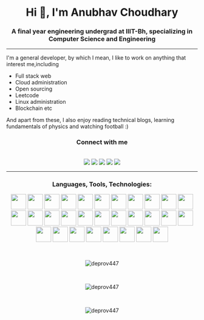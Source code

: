 <!-- Header-->

<h1 align="center">Hi 👋, I'm Anubhav Choudhary</h1>
<h3 align="center">A final year engineering undergrad at IIIT-Bh, specializing in Computer Science and Engineering</h3>

<!-- About me-->
<hr>
<p>
I'm a general developer, by which I mean, I like to work on anything that interest me,including 

- Full stack web
- Cloud administration
- Open sourcing
- Leetcode
- Linux administration
- Blockchain etc

And apart from these, I also enjoy reading technical blogs, learning fundamentals of physics and watching football :)

</p>

<h3 align="center">Connect with me</h3>

<p align="center">
<br>
<a href="mailto:deprov447@protonmail.com?"><img src="https://img.shields.io/badge/e‑mail-D14836.svg?style=for-the-badge&logo=GMail&logoColor=white"/></a>
<a href="https://www.linkedin.com/in/deprov447"><img src="https://img.shields.io/badge/LinkedIn-0077B5?style=for-the-badge&logo=linkedin&logoColor=white"/></a>
<a href="https://deprov447.github.io"><img src="https://img.shields.io/badge/Portfolio-111111.svg?style=for-the-badge"/></a>
<a href="#"><img src="https://img.shields.io/badge/%23irc-deprov447-blueviolet?style=for-the-badge&logo=appveyor"></a>
<a href="https://buymeacoffee.com/deprov447"><img src="https://img.shields.io/badge/Buy_Me_A_Coffee-FFDD00?style=for-the-badge&logo=buy-me-a-coffee&logoColor=black"></a>
  </p>

---

<!-- Languages and Tools-->

<h3 align="center">Languages, Tools, Technologies:</h3>
<p align="center"> 
            <img src="https://cdn.jsdelivr.net/gh/devicons/devicon/icons/bash/bash-original.svg" width="40px" height="40px"/>
            <img src="https://cdn.jsdelivr.net/gh/devicons/devicon/icons/bitbucket/bitbucket-original-wordmark.svg" width="40px" height="40px"/>
            <img src="https://cdn.jsdelivr.net/gh/devicons/devicon/icons/bootstrap/bootstrap-original.svg" width="40px" height="40px"/>
            <img src="https://cdn.jsdelivr.net/gh/devicons/devicon/icons/c/c-original.svg" width="40px" height="40px"/>
            <img src="https://cdn.jsdelivr.net/gh/devicons/devicon/icons/cplusplus/cplusplus-original.svg" width="40px" height="40px"/>
            <img src="https://cdn.jsdelivr.net/gh/devicons/devicon/icons/css3/css3-original.svg" width="40px" height="40px"/>
            <img src="https://cdn.jsdelivr.net/gh/devicons/devicon/icons/docker/docker-original.svg" width="40px" height="40px"/>
            <img src="https://cdn.jsdelivr.net/gh/devicons/devicon/icons/electron/electron-original.svg" width="40px" height="40px"/>
            <img src="https://cdn.jsdelivr.net/gh/devicons/devicon/icons/express/express-original.svg" width="40px" height="40px"/>
            <img src="https://cdn.jsdelivr.net/gh/devicons/devicon/icons/git/git-original.svg" width="40px" height="40px"/>
            <img src="https://cdn.jsdelivr.net/gh/devicons/devicon/icons/github/github-original.svg" width="40px" height="40px"/>
            <img src="https://cdn.jsdelivr.net/gh/devicons/devicon/icons/gitlab/gitlab-original.svg" width="40px" height="40px"/>
            <img src="https://cdn.jsdelivr.net/gh/devicons/devicon/icons/go/go-original.svg" width="40px" height="40px"/>
            <img src="https://cdn.jsdelivr.net/gh/devicons/devicon/icons/graphql/graphql-plain.svg" width="40px" height="40px"/>
            <img src="https://cdn.jsdelivr.net/gh/devicons/devicon/icons/heroku/heroku-original.svg" width="40px" height="40px"/>
            <img src="https://cdn.jsdelivr.net/gh/devicons/devicon/icons/html5/html5-original.svg" width="40px" height="40px"/>
            <img src="https://cdn.jsdelivr.net/gh/devicons/devicon/icons/hugo/hugo-original.svg" width="40px" height="40px"/>
            <img src="https://cdn.jsdelivr.net/gh/devicons/devicon/icons/javascript/javascript-original.svg" width="40px" height="40px"/>
            <img src="https://cdn.jsdelivr.net/gh/devicons/devicon/icons/jquery/jquery-original.svg" width="40px" height="40px"/>
            <img src="https://cdn.jsdelivr.net/gh/devicons/devicon/icons/linux/linux-original.svg" width="40px" height="40px"/>
            <img src="https://cdn.jsdelivr.net/gh/devicons/devicon/icons/markdown/markdown-original.svg" width="40px" height="40px"/>
            <img src="https://cdn.jsdelivr.net/gh/devicons/devicon/icons/mongodb/mongodb-plain-wordmark.svg" width="40px" height="40px"/>
            <img src="https://cdn.jsdelivr.net/gh/devicons/devicon/icons/nginx/nginx-original.svg" width="40px" height="40px"/>
            <img src="https://cdn.jsdelivr.net/gh/devicons/devicon/icons/nodejs/nodejs-original.svg" width="40px" height="40px"/>
            <img src="https://cdn.jsdelivr.net/gh/devicons/devicon/icons/npm/npm-original-wordmark.svg" width="40px" height="40px"/>
            <img src="https://cdn.jsdelivr.net/gh/devicons/devicon/icons/qt/qt-original.svg" width="40px" height="40px"/>
            <img src="https://cdn.jsdelivr.net/gh/devicons/devicon/icons/react/react-original-wordmark.svg" width="40px" height="40px"/>
            <img src="https://cdn.jsdelivr.net/gh/devicons/devicon/icons/ubuntu/ubuntu-plain-wordmark.svg" width="40px" height="40px"/>
            <img src="https://cdn.jsdelivr.net/gh/devicons/devicon/icons/vim/vim-original.svg" width="40px" height="40px"/>
            <img src="https://cdn.jsdelivr.net/gh/devicons/devicon/icons/vscode/vscode-original.svg" width="40px" height="40px"/>
</p>
<br>

<!-- Stats-->

<p align="center"><img src="https://github-readme-stats.vercel.app/api/top-langs?username=deprov447&show_icons=true&locale=en&layout=compact" alt="deprov447" /></p>
<br>
<p align="center"><img src="https://github-readme-stats.vercel.app/api?username=deprov447&show_icons=true&locale=en" alt="deprov447" /></p>
<br>
<p align="center"><img src="https://github-readme-streak-stats.herokuapp.com/?user=deprov447&" alt="deprov447" /></p>
